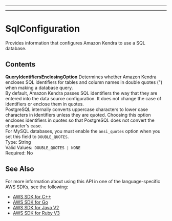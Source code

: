 --------

--------

# SqlConfiguration<a name="API_SqlConfiguration"></a>

Provides information that configures Amazon Kendra to use a SQL database\.

## Contents<a name="API_SqlConfiguration_Contents"></a>

 **QueryIdentifiersEnclosingOption**   <a name="Kendra-Type-SqlConfiguration-QueryIdentifiersEnclosingOption"></a>
Determines whether Amazon Kendra encloses SQL identifiers for tables and column names in double quotes \("\) when making a database query\.  
By default, Amazon Kendra passes SQL identifiers the way that they are entered into the data source configuration\. It does not change the case of identifiers or enclose them in quotes\.  
PostgreSQL internally converts uppercase characters to lower case characters in identifiers unless they are quoted\. Choosing this option encloses identifiers in quotes so that PostgreSQL does not convert the character's case\.  
For MySQL databases, you must enable the `ansi_quotes` option when you set this field to `DOUBLE_QUOTES`\.  
Type: String  
Valid Values:` DOUBLE_QUOTES | NONE`   
Required: No

## See Also<a name="API_SqlConfiguration_SeeAlso"></a>

For more information about using this API in one of the language\-specific AWS SDKs, see the following:
+  [AWS SDK for C\+\+](https://docs.aws.amazon.com/goto/SdkForCpp/kendra-2019-02-03/SqlConfiguration) 
+  [AWS SDK for Go](https://docs.aws.amazon.com/goto/SdkForGoV1/kendra-2019-02-03/SqlConfiguration) 
+  [AWS SDK for Java V2](https://docs.aws.amazon.com/goto/SdkForJavaV2/kendra-2019-02-03/SqlConfiguration) 
+  [AWS SDK for Ruby V3](https://docs.aws.amazon.com/goto/SdkForRubyV3/kendra-2019-02-03/SqlConfiguration) 